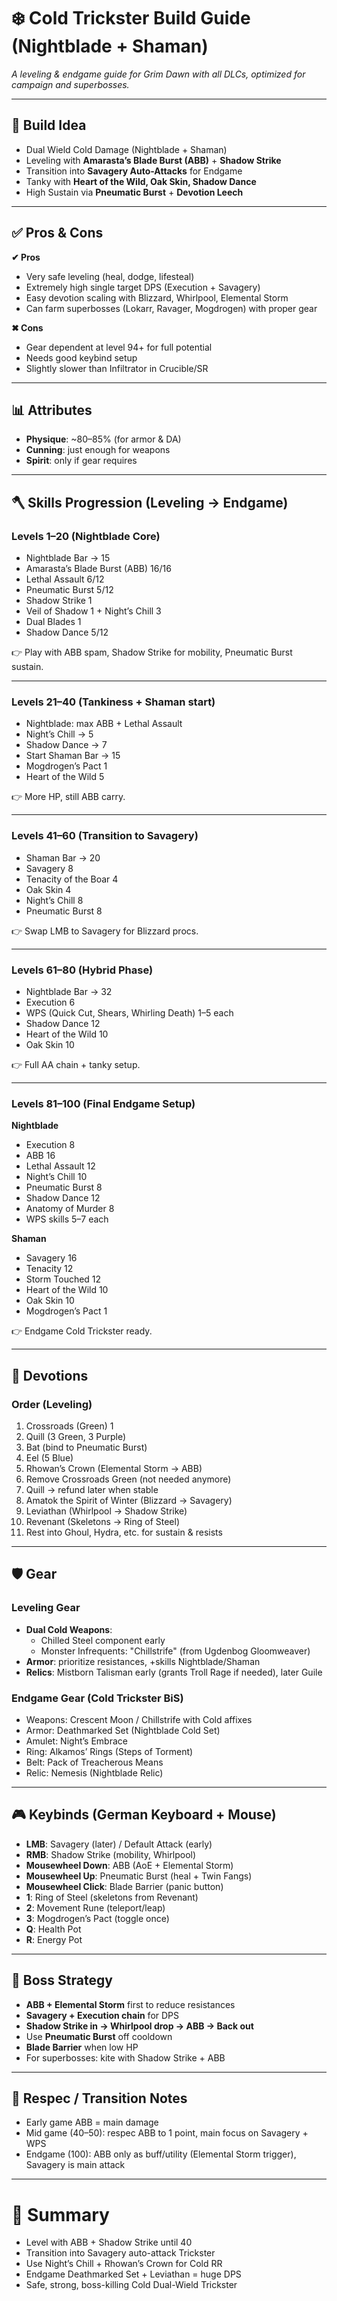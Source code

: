# ❄️ Cold Trickster Build Guide (Nightblade + Shaman)

_A leveling & endgame guide for Grim Dawn with all DLCs, optimized for campaign and superbosses._

---

## 📌 Build Idea
- Dual Wield Cold Damage (Nightblade + Shaman)
- Leveling with **Amarasta’s Blade Burst (ABB)** + **Shadow Strike**
- Transition into **Savagery Auto-Attacks** for Endgame
- Tanky with **Heart of the Wild, Oak Skin, Shadow Dance**
- High Sustain via **Pneumatic Burst** + **Devotion Leech**

---

## ✅ Pros & Cons
**✔ Pros**
- Very safe leveling (heal, dodge, lifesteal)
- Extremely high single target DPS (Execution + Savagery)
- Easy devotion scaling with Blizzard, Whirlpool, Elemental Storm
- Can farm superbosses (Lokarr, Ravager, Mogdrogen) with proper gear

**✖ Cons**
- Gear dependent at level 94+ for full potential
- Needs good keybind setup
- Slightly slower than Infiltrator in Crucible/SR

---

## 📊 Attributes
- **Physique**: ~80–85% (for armor & DA)  
- **Cunning**: just enough for weapons  
- **Spirit**: only if gear requires  

---

## 🪓 Skills Progression (Leveling → Endgame)

### Levels 1–20 (Nightblade Core)
- Nightblade Bar → 15
- Amarasta’s Blade Burst (ABB) 16/16
- Lethal Assault 6/12
- Pneumatic Burst 5/12
- Shadow Strike 1
- Veil of Shadow 1 + Night’s Chill 3
- Dual Blades 1
- Shadow Dance 5/12

👉 Play with ABB spam, Shadow Strike for mobility, Pneumatic Burst sustain.

---

### Levels 21–40 (Tankiness + Shaman start)
- Nightblade: max ABB + Lethal Assault
- Night’s Chill → 5
- Shadow Dance → 7
- Start Shaman Bar → 15
- Mogdrogen’s Pact 1
- Heart of the Wild 5

👉 More HP, still ABB carry.

---

### Levels 41–60 (Transition to Savagery)
- Shaman Bar → 20
- Savagery 8
- Tenacity of the Boar 4
- Oak Skin 4
- Night’s Chill 8
- Pneumatic Burst 8

👉 Swap LMB to Savagery for Blizzard procs.

---

### Levels 61–80 (Hybrid Phase)
- Nightblade Bar → 32
- Execution 6
- WPS (Quick Cut, Shears, Whirling Death) 1–5 each
- Shadow Dance 12
- Heart of the Wild 10
- Oak Skin 10

👉 Full AA chain + tanky setup.

---

### Levels 81–100 (Final Endgame Setup)
**Nightblade**
- Execution 8
- ABB 16
- Lethal Assault 12
- Night’s Chill 10
- Pneumatic Burst 8
- Shadow Dance 12
- Anatomy of Murder 8
- WPS skills 5–7 each

**Shaman**
- Savagery 16
- Tenacity 12
- Storm Touched 12
- Heart of the Wild 10
- Oak Skin 10
- Mogdrogen’s Pact 1

👉 Endgame Cold Trickster ready.

---

## 🌌 Devotions

### Order (Leveling)
1. Crossroads (Green) 1  
2. Quill (3 Green, 3 Purple)  
3. Bat (bind to Pneumatic Burst)  
4. Eel (5 Blue)  
5. Rhowan’s Crown (Elemental Storm → ABB)  
6. Remove Crossroads Green (not needed anymore)  
7. Quill → refund later when stable  
8. Amatok the Spirit of Winter (Blizzard → Savagery)  
9. Leviathan (Whirlpool → Shadow Strike)  
10. Revenant (Skeletons → Ring of Steel)  
11. Rest into Ghoul, Hydra, etc. for sustain & resists

---

## 🛡️ Gear

### Leveling Gear
- **Dual Cold Weapons**: 
  - Chilled Steel component early
  - Monster Infrequents: "Chillstrife" (from Ugdenbog Gloomweaver)
- **Armor**: prioritize resistances, +skills Nightblade/Shaman
- **Relics**: Mistborn Talisman early (grants Troll Rage if needed), later Guile

### Endgame Gear (Cold Trickster BiS)
- Weapons: Crescent Moon / Chillstrife with Cold affixes
- Armor: Deathmarked Set (Nightblade Cold Set)
- Amulet: Night’s Embrace
- Ring: Alkamos’ Rings (Steps of Torment)
- Belt: Pack of Treacherous Means
- Relic: Nemesis (Nightblade Relic)

---

## 🎮 Keybinds (German Keyboard + Mouse)
- **LMB**: Savagery (later) / Default Attack (early)  
- **RMB**: Shadow Strike (mobility, Whirlpool)  
- **Mousewheel Down**: ABB (AoE + Elemental Storm)  
- **Mousewheel Up**: Pneumatic Burst (heal + Twin Fangs)  
- **Mousewheel Click**: Blade Barrier (panic button)  
- **1**: Ring of Steel (skeletons from Revenant)  
- **2**: Movement Rune (teleport/leap)  
- **3**: Mogdrogen’s Pact (toggle once)  
- **Q**: Health Pot  
- **R**: Energy Pot  

---

## 🐉 Boss Strategy
- **ABB + Elemental Storm** first to reduce resistances
- **Savagery + Execution chain** for DPS
- **Shadow Strike in → Whirlpool drop → ABB → Back out**
- Use **Pneumatic Burst** off cooldown
- **Blade Barrier** when low HP
- For superbosses: kite with Shadow Strike + ABB

---

## 🔄 Respec / Transition Notes
- Early game ABB = main damage
- Mid game (40–50): respec ABB to 1 point, main focus on Savagery + WPS
- Endgame (100): ABB only as buff/utility (Elemental Storm trigger), Savagery is main attack

---

# 🎯 Summary
- Level with ABB + Shadow Strike until 40
- Transition into Savagery auto-attack Trickster
- Use Night’s Chill + Rhowan’s Crown for Cold RR
- Endgame Deathmarked Set + Leviathan = huge DPS
- Safe, strong, boss-killing Cold Dual-Wield Trickster
